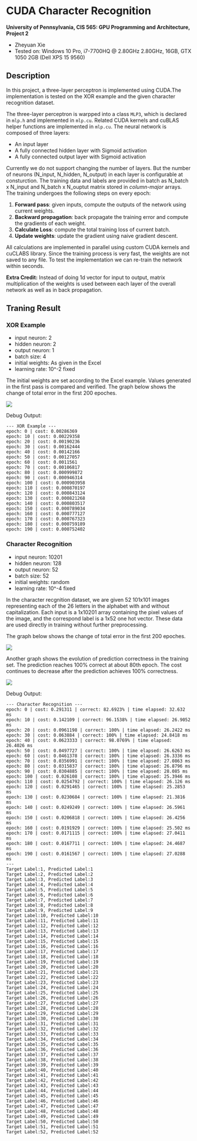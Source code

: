 CUDA Character Recognition
======================

**University of Pennsylvania, CIS 565: GPU Programming and Architecture, Project 2**

* Zheyuan Xie
* Tested on: Windows 10 Pro, i7-7700HQ @ 2.80GHz 2.80GHz, 16GB, GTX 1050 2GB (Dell XPS 15 9560)

## Description
In this project, a three-layer perceptron is implemented using CUDA.The implementation is tested on the XOR example and the given character recognition dataset. 

The three-layer perceptron is warpped into a class `MLP3`, which is declared in `mlp.h` and implemented in `mlp.cu`. Related CUDA kernels and cuBLAS helper functions are implemented in `mlp.cu`. The neural network is composed of three layers:
 - An input layer
 - A fully connected hidden layer with Sigmoid activation
 - A fully connected output layer with Sigmoid activation

Currently we do not support changing the number of layers. But the number of neurons (N_input, N_hidden, N_output) in each layer is configurable at consturction. The training data and labels are provided in batch as N_batch x N_input and N_batch x N_ouptut matrix stored in *column-major* arrays. The training undergoes the following steps on every epoch:
 
 1. **Forward pass**: given inputs, compute the outputs of the network using current weights.
 2. **Backward propagation**: back propagate the training error and compute the gradients of each weight.
 3. **Calculate Loss**: compute the total training loss of current batch.
 4. **Update weights**: update the gradient using naive gradient descent.

 All calculations are implemented in parallel using custom CUDA kernels and cuCLABS library. Since the training process is very fast, the weights are not saved to any file. To test the implementation we can re-train the network within seconds.

 **Extra Credit:** Instead of doing 1d vector for input to output, matrix multiplication of the weights is used between each layer of the overall network as well as in back propagation.

## Traning Result
### XOR Example
 - input neuron: 2
 - hidden neuron: 2
 - output neuron: 1
 - batch size: 4
 - initial weights: As given in the Excel
 - learning rate: 10^-2 fixed

The initial weights are set according to the Excel example. Values generated in the first pass is compared and verified. The graph below shows the change of total error in the first 200 epoches.

![](img/xor_curve.jpg)

Debug Output:
```
--- XOR Example ---
epoch: 0 | cost: 0.00286369
epoch: 10 | cost: 0.00229358
epoch: 20 | cost: 0.00190236
epoch: 30 | cost: 0.00162444
epoch: 40 | cost: 0.00142166
epoch: 50 | cost: 0.00127057
epoch: 60 | cost: 0.0011561
epoch: 70 | cost: 0.00106817
epoch: 80 | cost: 0.000999872
epoch: 90 | cost: 0.000946314
epoch: 100 | cost: 0.000903958
epoch: 110 | cost: 0.000870197
epoch: 120 | cost: 0.000843124
epoch: 130 | cost: 0.000821268
epoch: 140 | cost: 0.000803517
epoch: 150 | cost: 0.000789034
epoch: 160 | cost: 0.000777127
epoch: 170 | cost: 0.000767323
epoch: 180 | cost: 0.000759189
epoch: 190 | cost: 0.000752402
```

### Character Recognition
 - input neuron: 10201
 - hidden neuron: 128
 - output neuron: 52
 - batch size: 52
 - initial weights: random
 - learning rate: 10^-4 fixed
 
In the character recgnition dataset, we are given 52 101x101 images representing each of the 26 letters in the alphabet with and without capitalization. Each input is a 1x10201 array containing the pixel values of the image, and the correspond label is a 1x52 one hot vector. These data are used directly in training without further preprocessing.

The graph below shows the change of total error in the first 200 epoches.

 ![](img/image_curve.jpg)

 Another graph shows the evolution of prediction correctness in the training set. The prediction reaches 100% correct at about 80th epoch. The cost continues to decrease after the prediction achieves 100% correctness.

 ![](img/image_corr.jpg)

Debug Output:
```
--- Character Recognition ---
epoch: 0 | cost: 0.291311 | correct: 82.6923% | time elapsed: 32.632 ms
epoch: 10 | cost: 0.142109 | correct: 96.1538% | time elapsed: 26.9052 ms
epoch: 20 | cost: 0.0961198 | correct: 100% | time elapsed: 26.2422 ms
epoch: 30 | cost: 0.063884 | correct: 100% | time elapsed: 24.8418 ms
epoch: 40 | cost: 0.0623333 | correct: 98.0769% | time elapsed: 26.4026 ms
epoch: 50 | cost: 0.0497727 | correct: 100% | time elapsed: 26.6263 ms
epoch: 60 | cost: 0.0461378 | correct: 100% | time elapsed: 26.3336 ms
epoch: 70 | cost: 0.0356991 | correct: 100% | time elapsed: 27.0863 ms
epoch: 80 | cost: 0.0315837 | correct: 100% | time elapsed: 26.8796 ms
epoch: 90 | cost: 0.0304885 | correct: 100% | time elapsed: 28.085 ms
epoch: 100 | cost: 0.026108 | correct: 100% | time elapsed: 25.3946 ms
epoch: 110 | cost: 0.0254792 | correct: 100% | time elapsed: 26.126 ms
epoch: 120 | cost: 0.0291465 | correct: 100% | time elapsed: 25.2853 ms
epoch: 130 | cost: 0.0230684 | correct: 100% | time elapsed: 21.3816 ms
epoch: 140 | cost: 0.0249249 | correct: 100% | time elapsed: 26.5961 ms
epoch: 150 | cost: 0.0206818 | correct: 100% | time elapsed: 26.4256 ms
epoch: 160 | cost: 0.0191929 | correct: 100% | time elapsed: 25.502 ms
epoch: 170 | cost: 0.0171115 | correct: 100% | time elapsed: 27.0411 ms
epoch: 180 | cost: 0.0167711 | correct: 100% | time elapsed: 24.4687 ms
epoch: 190 | cost: 0.0161567 | correct: 100% | time elapsed: 27.0288 ms
---
Target Label:1, Predicted Label:1
Target Label:2, Predicted Label:2
Target Label:3, Predicted Label:3
Target Label:4, Predicted Label:4
Target Label:5, Predicted Label:5
Target Label:6, Predicted Label:6
Target Label:7, Predicted Label:7
Target Label:8, Predicted Label:8
Target Label:9, Predicted Label:9
Target Label:10, Predicted Label:10
Target Label:11, Predicted Label:11
Target Label:12, Predicted Label:12
Target Label:13, Predicted Label:13
Target Label:14, Predicted Label:14
Target Label:15, Predicted Label:15
Target Label:16, Predicted Label:16
Target Label:17, Predicted Label:17
Target Label:18, Predicted Label:18
Target Label:19, Predicted Label:19
Target Label:20, Predicted Label:20
Target Label:21, Predicted Label:21
Target Label:22, Predicted Label:22
Target Label:23, Predicted Label:23
Target Label:24, Predicted Label:24
Target Label:25, Predicted Label:25
Target Label:26, Predicted Label:26
Target Label:27, Predicted Label:27
Target Label:28, Predicted Label:28
Target Label:29, Predicted Label:29
Target Label:30, Predicted Label:30
Target Label:31, Predicted Label:31
Target Label:32, Predicted Label:32
Target Label:33, Predicted Label:33
Target Label:34, Predicted Label:34
Target Label:35, Predicted Label:35
Target Label:36, Predicted Label:36
Target Label:37, Predicted Label:37
Target Label:38, Predicted Label:38
Target Label:39, Predicted Label:39
Target Label:40, Predicted Label:40
Target Label:41, Predicted Label:41
Target Label:42, Predicted Label:42
Target Label:43, Predicted Label:43
Target Label:44, Predicted Label:44
Target Label:45, Predicted Label:45
Target Label:46, Predicted Label:46
Target Label:47, Predicted Label:47
Target Label:48, Predicted Label:48
Target Label:49, Predicted Label:49
Target Label:50, Predicted Label:50
Target Label:51, Predicted Label:51
Target Label:52, Predicted Label:52
```
